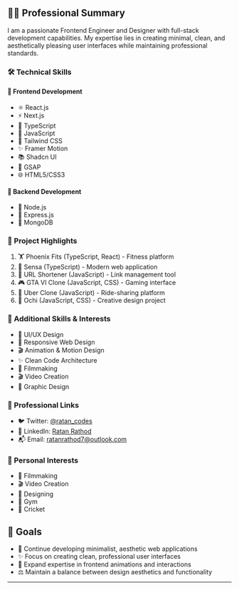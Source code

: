 ## 👨‍💻 Professional Summary
I am a passionate Frontend Engineer and Designer with full-stack development capabilities. My expertise lies in creating minimal, clean, and aesthetically pleasing user interfaces while maintaining professional standards.

### 🛠️ Technical Skills
#### 🎨 Frontend Development
- ⚛️ React.js
- ⚡ Next.js
- 📘 TypeScript
- 💛 JavaScript
- 🎯 Tailwind CSS
- ✨ Framer Motion
- 📚 Shadcn UI
- 🔄 GSAP
- 🌐 HTML5/CSS3

#### 🔧 Backend Development
- 💚 Node.js
- 🚀 Express.js
- 🍃 MongoDB

### 💼 Project Highlights
1. 🏋️ Phoenix Fits (TypeScript, React) - Fitness platform
2. 🎯 Sensa (TypeScript) - Modern web application
3. 🔗 URL Shortener (JavaScript) - Link management tool
4. 🎮 GTA VI Clone (JavaScript, CSS) - Gaming interface
5. 🚗 Uber Clone (JavaScript) - Ride-sharing platform
6. 🎨 Ochi (JavaScript, CSS) - Creative design project

### 🌟 Additional Skills & Interests
- 🎯 UI/UX Design
- 📱 Responsive Web Design
- 🎬 Animation & Motion Design
- ✨ Clean Code Architecture
- 🎥 Filmmaking
- 🎬 Video Creation
- 🎨 Graphic Design

### 🔗 Professional Links
- 🐦 Twitter: [@ratan_codes](https://x.com/ratan_codes)
- 💼 LinkedIn: [Ratan Rathod](https://www.linkedin.com/in/ratanrathod7/)
- 📬 Email: ratanrathod7@outlook.com

### 🎯 Personal Interests
- 🎥 Filmmaking
- 🎬 Video Creation
- 🎨 Designing
- 💪 Gym
- 🏏 Cricket

## 🚀 Goals
- 🎯 Continue developing minimalist, aesthetic web applications
- ✨ Focus on creating clean, professional user interfaces
- 🔄 Expand expertise in frontend animations and interactions
- ⚖️ Maintain a balance between design aesthetics and functionality

---
